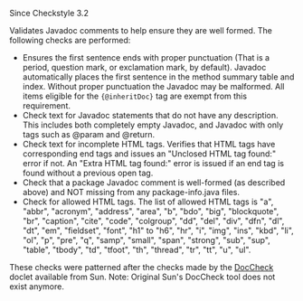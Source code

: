 Since Checkstyle 3.2

Validates Javadoc comments to help ensure they are well formed. The
following checks are performed:

-   Ensures the first sentence ends with proper punctuation (That is a
    period, question mark, or exclamation mark, by default). Javadoc
    automatically places the first sentence in the method summary table
    and index. Without proper punctuation the Javadoc may be malformed.
    All items eligible for the `{@inheritDoc}` tag are exempt from this
    requirement.
-   Check text for Javadoc statements that do not have any description.
    This includes both completely empty Javadoc, and Javadoc with only
    tags such as \@param and \@return.
-   Check text for incomplete HTML tags. Verifies that HTML tags have
    corresponding end tags and issues an \"Unclosed HTML tag found:\"
    error if not. An \"Extra HTML tag found:\" error is issued if an end
    tag is found without a previous open tag.
-   Check that a package Javadoc comment is well-formed (as described
    above) and NOT missing from any package-info.java files.
-   Check for allowed HTML tags. The list of allowed HTML tags is \"a\",
    \"abbr\", \"acronym\", \"address\", \"area\", \"b\", \"bdo\",
    \"big\", \"blockquote\", \"br\", \"caption\", \"cite\", \"code\",
    \"colgroup\", \"dd\", \"del\", \"div\", \"dfn\", \"dl\", \"dt\",
    \"em\", \"fieldset\", \"font\", \"h1\" to \"h6\", \"hr\", \"i\",
    \"img\", \"ins\", \"kbd\", \"li\", \"ol\", \"p\", \"pre\", \"q\",
    \"samp\", \"small\", \"span\", \"strong\", \"sub\", \"sup\",
    \"table\", \"tbody\", \"td\", \"tfoot\", \"th\", \"thread\", \"tr\",
    \"tt\", \"u\", \"ul\".

These checks were patterned after the checks made by the
[DocCheck](http://maven-doccheck.sourceforge.net/) doclet available from
Sun. Note: Original Sun\'s DocCheck tool does not exist anymore.